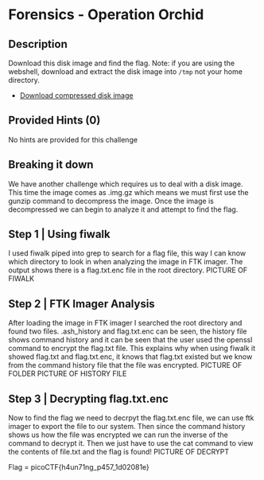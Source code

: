 # Forensics - Operation Orchid
## Description
Download this disk image and find the flag. Note: if you are using the webshell, download and extract the disk image into `/tmp` not your home directory.
-   [Download compressed disk image](https://artifacts.picoctf.net/c/238/disk.flag.img.gz)

## Provided Hints (0)
No hints are provided for this challenge

## Breaking it down
We have another challenge which requires us to deal with a disk image. This time the image comes as .img.gz which means we must first use the gunzip command to decompress the image. Once the image is decompressed we can begin to analyze it and attempt to find the flag.

## Step 1 | Using fiwalk 
I used fiwalk piped into grep to search for a flag file, this way I can know which directory to look in when analyzing the image in FTK imager. The output shows there is a flag.txt.enc file in the root directory.
PICTURE OF FIWALK

## Step 2 | FTK Imager Analysis    
After loading the image in FTK imager I searched the root directory and found two files. .ash_history and flag.txt.enc can be seen, the history file shows command history and it can be seen that the user used the openssl command to encrypt the flag.txt file. This explains why when using fiwalk it showed flag.txt and flag.txt.enc, it knows that flag.txt existed but we know from the command history file that the file was encrypted.
PICTURE OF FOLDER
PICTURE OF HISTORY FILE

## Step 3 | Decrypting flag.txt.enc
Now to find the flag we need to decrpyt the flag.txt.enc file, we can use ftk imager to export the file to our system. Then since the command history shows us how the file was encrypted we can run the inverse of the command to decrypt it. Then we just have to use the cat command to view the contents of file.txt and the flag is found! 
PICTURE OF DECRYPT


Flag = picoCTF{h4un71ng_p457_1d02081e}
